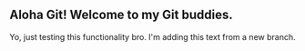 ## Aloha Git! Welcome to my Git buddies.

Yo, just testing this functionality bro.
I'm adding this text from a new branch.
